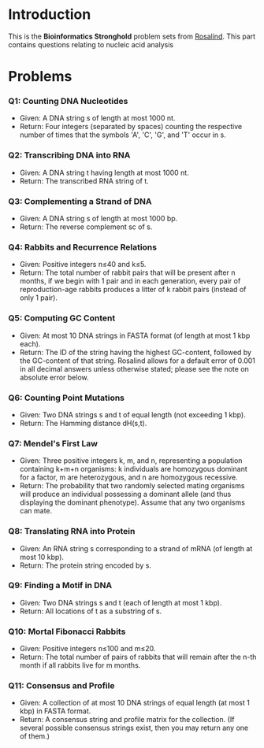 # Introduction
This is the **Bioinformatics Stronghold** problem sets from [Rosalind](http://rosalind.info/problems/list-view/). This part contains questions relating to nucleic acid analysis

# Problems
### Q1: Counting DNA Nucleotides
  - Given: A DNA string s of length at most 1000 nt.
  - Return: Four integers (separated by spaces) counting the respective number of times that the symbols 'A', 'C', 'G', and 'T' occur in s.

### Q2: Transcribing DNA into RNA
  - Given: A DNA string t having length at most 1000 nt.
  - Return: The transcribed RNA string of t.
  
### Q3: Complementing a Strand of DNA
  - Given: A DNA string s of length at most 1000 bp.
  - Return: The reverse complement sc of s.

### Q4: Rabbits and Recurrence Relations
  - Given: Positive integers n≤40 and k≤5.
  - Return: The total number of rabbit pairs that will be present after n months, if we begin with 1 pair and in each generation, every pair of reproduction-age rabbits produces a litter of k rabbit pairs (instead of only 1 pair).

### Q5: Computing GC Content
  - Given: At most 10 DNA strings in FASTA format (of length at most 1 kbp each).
  - Return: The ID of the string having the highest GC-content, followed by the GC-content of that string. Rosalind allows for a default error of 0.001 in all decimal answers unless otherwise stated; please see the note on absolute error below.
  
### Q6: Counting Point Mutations
  - Given: Two DNA strings s and t of equal length (not exceeding 1 kbp).
  - Return: The Hamming distance dH(s,t).
  
### Q7: Mendel's First Law
  - Given: Three positive integers k, m, and n, representing a population containing k+m+n organisms: k individuals are homozygous dominant for a factor, m are heterozygous, and n are homozygous recessive.
  - Return: The probability that two randomly selected mating organisms will produce an individual possessing a dominant allele (and thus displaying the dominant phenotype). Assume that any two organisms can mate.

### Q8: Translating RNA into Protein
  - Given: An RNA string s corresponding to a strand of mRNA (of length at most 10 kbp).
  - Return: The protein string encoded by s.

### Q9: Finding a Motif in DNA
  - Given: Two DNA strings s and t (each of length at most 1 kbp).
  - Return: All locations of t as a substring of s.

### Q10: Mortal Fibonacci Rabbits
  - Given: Positive integers n≤100 and m≤20.
  - Return: The total number of pairs of rabbits that will remain after the n-th month if all rabbits live for m months.

### Q11: Consensus and Profile
  - Given: A collection of at most 10 DNA strings of equal length (at most 1 kbp) in FASTA format.
  - Return: A consensus string and profile matrix for the collection. (If several possible consensus strings exist, then you may return any one of them.)
